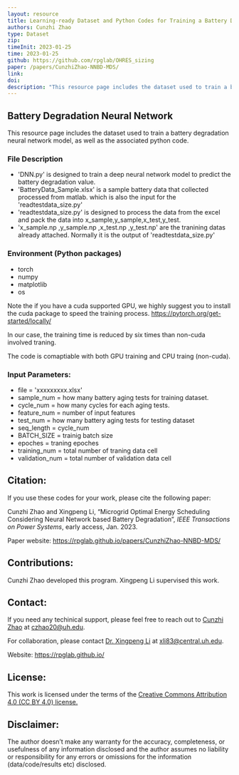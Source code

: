```yaml
---
layout: resource
title: Learning-ready Dataset and Python Codes for Training a Battery Degradation Neural Network Model
authors: Cunzhi Zhao
type: Dataset
zip: 
timeInit: 2023-01-25
time: 2023-01-25
github: https://github.com/rpglab/OHRES_sizing
paper: /papers/CunzhiZhao-NNBD-MDS/
link: 
doi: 
description: "This resource page includes the dataset used to train a battery degradation neural network model, as well as the associated python code."
---
```



## Battery Degradation Neural Network

This resource page includes the dataset used to train a battery degradation neural network model, as well as the associated python code.


### File Description
* 'DNN.py' is designed to train a deep neural network model to predict the battery degradation value.
* 'BatteryData_Sample.xlsx' is a sample battery data that collected processed from matlab. which is also the input for the 'readtestdata_size.py'
* 'readtestdata_size.py' is designed to process the data from the excel and pack the data into x_sample,y_sample,x_test,y_test.
* 'x_sample.np ,y_sample.np ,x_test.np ,y_test.np' are the tranining datas already attached. Normally it is the output of 'readtestdata_size.py'


### Environment (Python packages)
* torch
* numpy
* matplotlib
* os

Note the if you have a cuda supported GPU, we highly suggest you to install the cuda package to speed the training process.  https://pytorch.org/get-started/locally/

In our case, the training time is reduced by six times than non-cuda involved traning. 

The code is comaptiable with both GPU training and CPU traing (non-cuda).


### Input Parameters:
* file = 'xxxxxxxxx.xlsx'
* sample_num = how many battery aging tests for training dataset.
* cycle_num = how many cycles for each aging tests.
* feature_num = number of input features
* test_num = how many battery aging tests for testing dataset
* seq_length = cycle_num  
* BATCH_SIZE = trainig batch size
* epoches = traning epoches
* training_num = total number of traning data cell
* validation_num = total number of validation data cell



## Citation:
If you use these codes for your work, please cite the following paper:

Cunzhi Zhao and Xingpeng Li, “Microgrid Optimal Energy Scheduling Considering Neural Network based Battery Degradation”, *IEEE Transactions on Power Systems*, early access, Jan. 2023.


Paper website: <a class="off" href="/papers/CunzhiZhao-NNBD-MDS/"  target="_blank">https://rpglab.github.io/papers/CunzhiZhao-NNBD-MDS/</a>


## Contributions:
Cunzhi Zhao developed this program. Xingpeng Li supervised this work.


## Contact:
If you need any techinical support, please feel free to reach out to <a class="" href="/people/Cunzhi-Zhao/" target="_blank">Cunzhi Zhao</a> at czhao20@uh.edu.

For collaboration, please contact <a class="" href="/people/Xingpeng-Li/" target="_blank">Dr. Xingpeng Li</a> at xli83@central.uh.edu.

Website: <a class="off" href="/"  target="_blank">https://rpglab.github.io/</a>


## License:
This work is licensed under the terms of the <a class="off" href="https://creativecommons.org/licenses/by/4.0/"  target="_blank">Creative Commons Attribution 4.0 (CC BY 4.0) license.</a>


## Disclaimer:
The author doesn’t make any warranty for the accuracy, completeness, or usefulness of any information disclosed and the author assumes no liability or responsibility for any errors or omissions for the information (data/code/results etc) disclosed.
